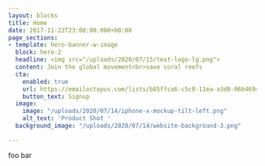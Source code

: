 ```yaml
---
layout: blocks
title: Home
date: 2017-11-22T23:00:00.000+00:00
page_sections:
- template: hero-banner-w-image
  block: hero-2
  headline: <img src="/uploads/2020/07/15/text-logo-lg.png">
  content: Join the global movement<br>save coral reefs
  cta:
    enabled: true
    url: https://emailoctopus.com/lists/b85ffca6-c5c0-11ea-a3d0-06b4694bee2a/forms/subscribe
    button_text: Signup
  image:
    image: "/uploads/2020/07/14/iphone-x-mockup-tilt-left.png"
    alt_text: 'Product Shot '
  background_image: "/uploads/2020/07/14/website-background-3.png"

---
```

foo bar